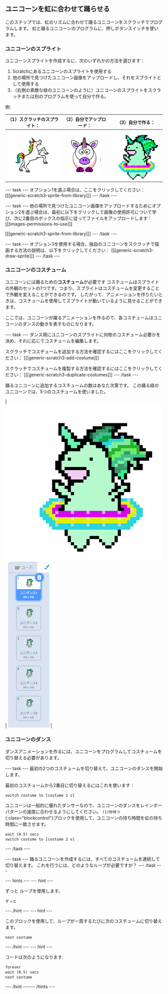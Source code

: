 ## ユニコーンを虹に合わせて踊らせる

このステップでは、虹のリズムに合わせて踊るユニコーンをスクラッチでプログラムします。 虹と踊るユニコーンのプログラムに、押しボタンスイッチを使います。

### ユニコーンのスプライト

ユニコーンスプライトを作成するに、次のいずれかの方法を選びます：

1. Scratchにあるユニコーンのスプライトを使用する
2. 他の場所で見つけたユニコーン画像をアップロードし、それをスプライトとして使用する
3. （右側の素敵な緑のユニコーンのように）ユニコーンのスプライトをスクラッチまたは別のプログラムを使って自分で作る。

例:

|              （1）スクラッチのスプライト：              |            （2）自分でアップロード：            |              （3）自分で作る：              |
|:-----------------------------------------:|:-----------------------------------:|:-----------------------------------:|
| ![スクラッチのユニコーン](images/scratchunicorn.png) | ![ウェブのユニコーン](images/webunicorn.png) | ![描いたユニコーン](images/drawunicorn.png) |

--- task --- オプション1を選ぶ場合は、ここをクリックしてください： [[[generic-scratch3-sprite-from-library]]] --- /task ---

--- task --- 他の場所で見つけたユニコーン画像をアップロードするためにオプション2を選ぶ場合は、最初に以下をクリックして画像の使用許可について学び、次に2番目のボックスの指示に従ってファイルをアップロードします： [[[images-permissions-to-use]]]

[[[generic-scratch3-sprite-from-library]]] --- /task ---

--- task --- オプション3を使用する場合、独自のユニコーンをスクラッチで描画する方法の説明は、以下をクリックしてください： [[[generic-scratch3-draw-sprite]]] --- /task ---

### ユニコーンのコスチューム

ユニコーンには踊るための**コスチューム**が必要です コスチュームはスプライトの外観のセットの1つです。つまり、スプライトはコスチュームを変更することで外観を変えることができるのです。 したがって、アニメーションを作りたいときは、コスチュームを使用してスプライトが動いているように見せることができます。

ここでは、ユニコーンが躍るアニメーションを作るので、各コスチュームはユニコーンのダンスの動きを表すものになります。

--- task --- ダンス用にユニコーンのスプライトに何枚のコスチューム必要かを決め、それに応じてコスチュームを編集します。

スクラッチでコスチュームを追加する方法を確認するにはここをクリックしてください： [[[generic-scratch3-add-costume]]]

スクラッチでコスチュームを複製する方法を確認するにはここをクリックしてください： [[[generic-scratch3-duplicate-costumes]]] --- /task ---

踊るユニコーンに追加するコスチュームの数はあなた次第です。 この踊る緑のユニコーンでは、5つのコスチュームを使いました。

| ![Dancing Unicorn Gif](images/dancingunicorn.gif) | ![Five Costumes](images/fivecostumes.png) |

### ユニコーンのダンス

ダンスアニメーションを作るには、ユニコーンをプログラムしてコスチュームを切り替える必要があります。

--- task --- 最初の2つのコスチュームを切り替えて、ユニコーンのダンスを開始します。

最初のコスチュームから2番目に切り替えるにはこれを使います：

```blocks3
switch costume to [costume 2 v]
```

ユニコーンは一般的に優れたダンサーなので、ユニコーンのダンスをレインボーパターンの速度に合わせるようにしてください。 `(1)秒待つ`{:class="blockcontrol"}ブロックを使用して、ユニコーンの待ち時間を虹の待ち時間に一致させます。

```blocks3
wait (0.5) secs
switch costume to [costume 2 v]
```

--- /task ---

--- task --- 踊るユニコーンを作成するには、すべてのコスチュームを連続して切り替えます。 これを行うには、どのようなループが必要ですか？ --- /task ---

--- hints ---
 --- hint ---

ずっと ループを使用します。

```blocks3
ずっと
```

--- /hint --- --- hint ---

このブロックを使用して、ループが一周するたびに次のコスチュームに切り替えます。

```blocks3
next costume
```

--- /hint --- --- hint ---

コードは次のようになります:

```blocks3
forever
wait (0.5) secs
next costume
```

--- /hint ------ /hints ---
